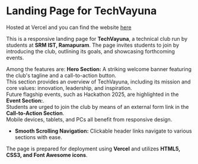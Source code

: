 # Landing Page for TechVayuna

Hosted at Vercel and you can find the website [here](https://techvayuna-landing-page.vercel.app/)

This is a responsive landing page for **TechVayuna**, a technical club run by students at **SRM IST, Ramapuram**. 
The page invites students to join by introducing the club, outlining its goals, and showcasing forthcoming events. 


Among the features are: **Hero Section:** A striking welcome banner featuring the club's tagline and a call-to-action button.  
This section provides an overview of TechVayuna, including its mission and core values: innovation, leadership, and inspiration.  
Future flagship events, such as Hackathon 2025, are highlighted in the **Event Section:**.  
Students are urged to join the club by means of an external form link in the **Call-to-Action Section**.  
Mobile devices, tablets, and PCs all benefit from responsive design.  
- **Smooth Scrolling Navigation:** Clickable header links navigate to various sections with ease.  

The page is prepared for deployment using **Vercel** and utilizes **HTML5, CSS3, and Font Awesome icons**.




